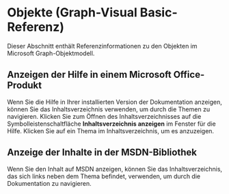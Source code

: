
# Objekte (Graph-Visual Basic-Referenz)

Dieser Abschnitt enthält Referenzinformationen zu den Objekten im Microsoft Graph-Objektmodell.


## Anzeigen der Hilfe in einem Microsoft Office-Produkt

Wenn Sie die Hilfe in Ihrer installierten Version der Dokumentation anzeigen, können Sie das Inhaltsverzeichnis verwenden, um durch die Themen zu navigieren. Klicken Sie zum Öffnen des Inhaltsverzeichnisses auf die Symbolleistenschaltfläche  **Inhaltsverzeichnis anzeigen** im Fenster für die Hilfe. Klicken Sie auf ein Thema im Inhaltsverzeichnis, um es anzuzeigen.


## Anzeige der Inhalte in der MSDN-Bibliothek

Wenn Sie den Inhalt auf MSDN anzeigen, können Sie das Inhaltsverzeichnis, das sich links neben dem Thema befindet, verwenden, um durch die Dokumentation zu navigieren.

